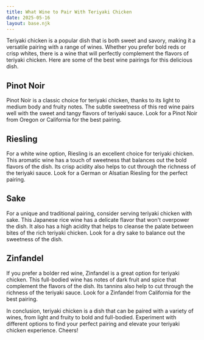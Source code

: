 ```yaml
---
title: What Wine to Pair With Teriyaki Chicken
date: 2025-05-16
layout: base.njk
---
```


Teriyaki chicken is a popular dish that is both sweet and savory, making it a versatile pairing with a range of wines. Whether you prefer bold reds or crisp whites, there is a wine that will perfectly complement the flavors of teriyaki chicken. Here are some of the best wine pairings for this delicious dish.

## Pinot Noir
Pinot Noir is a classic choice for teriyaki chicken, thanks to its light to medium body and fruity notes. The subtle sweetness of this red wine pairs well with the sweet and tangy flavors of teriyaki sauce. Look for a Pinot Noir from Oregon or California for the best pairing.

## Riesling
For a white wine option, Riesling is an excellent choice for teriyaki chicken. This aromatic wine has a touch of sweetness that balances out the bold flavors of the dish. Its crisp acidity also helps to cut through the richness of the teriyaki sauce. Look for a German or Alsatian Riesling for the perfect pairing.

## Sake
For a unique and traditional pairing, consider serving teriyaki chicken with sake. This Japanese rice wine has a delicate flavor that won't overpower the dish. It also has a high acidity that helps to cleanse the palate between bites of the rich teriyaki chicken. Look for a dry sake to balance out the sweetness of the dish.

## Zinfandel
If you prefer a bolder red wine, Zinfandel is a great option for teriyaki chicken. This full-bodied wine has notes of dark fruit and spice that complement the flavors of the dish. Its tannins also help to cut through the richness of the teriyaki sauce. Look for a Zinfandel from California for the best pairing.

In conclusion, teriyaki chicken is a dish that can be paired with a variety of wines, from light and fruity to bold and full-bodied. Experiment with different options to find your perfect pairing and elevate your teriyaki chicken experience. Cheers!